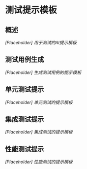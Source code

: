 # 测试提示模板

## 概述
*[Placeholder] 用于测试的AI提示模板*

## 测试用例生成
*[Placeholder] 生成测试用例的提示模板*

## 单元测试提示
*[Placeholder] 单元测试的提示模板*

## 集成测试提示
*[Placeholder] 集成测试的提示模板*

## 性能测试提示
*[Placeholder] 性能测试的提示模板*